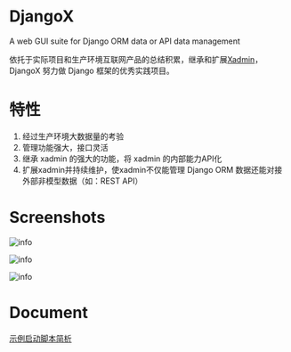 # DjangoX
A web GUI suite for Django ORM data or API data management

依托于实际项目和生产环境互联网产品的总结积累，继承和扩展[Xadmin](https://github.com/sshwsfc/xadmin)，DjangoX 努力做 Django 框架的优秀实践项目。

# 特性
1. 经过生产环境大数据量的考验
2. 管理功能强大，接口灵活
3. 继承 xadmin 的强大的功能，将 xadmin 的内部能力API化
4. 扩展xadmin并持续维护，使xadmin不仅能管理 Django ORM 数据还能对接外部非模型数据（如：REST API）

# Screenshots
![info](https://github.com/JoneXiong/DjangoX/raw/master/example/app/static/app/img/show1.png)

![info](https://github.com/JoneXiong/DjangoX/raw/master/example/app/static/app/img/show2.png)

![info](https://github.com/JoneXiong/DjangoX/raw/master/example/app/static/app/img/show3.png)

# Document
[示例启动脚本简析](http://www.oejia.net/blog/2016/01/25/djangox_start_py.html)

